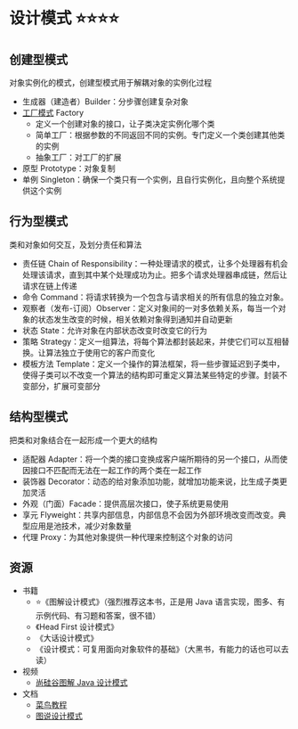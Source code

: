 # 设计模式 ⭐⭐⭐⭐

## 创建型模式

对象实例化的模式，创建型模式用于解耦对象的实例化过程

-  生成器（建造者）Builder：分步骤创建复杂对象
-  [工厂模式](factory.md) Factory
   -  定义一个创建对象的接口，让子类决定实例化哪个类
   -  简单工厂：根据参数的不同返回不同的实例。专门定义一个类创建其他类的实例
   -  抽象工厂：对工厂的扩展
-  原型 Prototype：对象复制
-  单例 Singleton：确保一个类只有一个实例，且自行实例化，且向整个系统提供这个实例

## 行为型模式

类和对象如何交互，及划分责任和算法

-  责任链 Chain of Responsibility：一种处理请求的模式，让多个处理器有机会处理该请求，直到其中某个处理成功为止。把多个请求处理器串成链，然后让请求在链上传递
-  命令 Command：将请求转换为一个包含与请求相关的所有信息的独立对象。
-  观察者（发布-订阅）Observer：定义对象间的一对多依赖关系，每当一个对象的状态发生改变的时候，相关依赖对象得到通知并自动更新
-  状态 State：允许对象在内部状态改变时改变它的行为
-  策略 Strategy：定义一组算法，将每个算法都封装起来，并使它们可以互相替换。让算法独立于使用它的客户而变化
-  模板方法 Template：定义一个操作的算法框架，将一些步骤延迟到子类中，使得子类可以不改变一个算法的结构即可重定义算法某些特定的步骤。封装不变部分，扩展可变部分

## 结构型模式

把类和对象结合在一起形成一个更大的结构

-  适配器 Adapter：将一个类的接口变换成客户端所期待的另一个接口，从而使因接口不匹配而无法在一起工作的两个类在一起工作
-  装饰器 Decorator：动态的给对象添加功能，就增加功能来说，比生成子类更加灵活
-  外观（门面）Facade：提供高层次接口，使子系统更易使用
-  享元 Flyweight：共享内部信息，内部信息不会因为外部环境改变而改变。典型应用是池技术，减少对象数量
-  代理 Proxy：为其他对象提供一种代理来控制这个对象的访问

## 资源

-  书籍
   -  ⭐《图解设计模式》（强烈推荐这本书，正是用 Java 语言实现，图多、有示例代码、有习题和答案，很不错）
   -  《Head First 设计模式》
   -  《大话设计模式》
   -  《设计模式：可复用面向对象软件的基础》（大黑书，有能力的话也可以去读）
-  视频
   -  [尚硅谷图解 Java 设计模式](https://www.bilibili.com/video/BV1G4411c7N4)
-  文档
   -  [菜鸟教程](https://www.runoob.com/design-pattern/design-pattern-tutorial.html)
   -  [图说设计模式](https://design-patterns.readthedocs.io/zh_CN/latest/)
